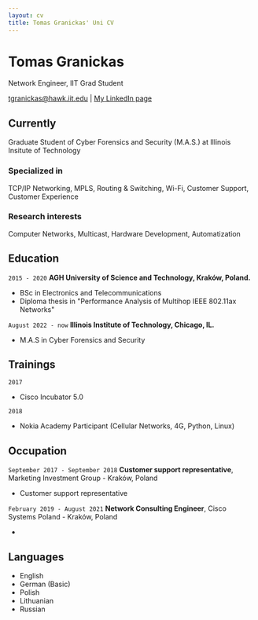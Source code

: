 ```yaml
---
layout: cv
title: Tomas Granickas' Uni CV
---
```

# Tomas Granickas
Network Engineer, IIT Grad Student

<div id="webaddress">
<a href="mailto:tgranickas@hawk.iit.edu">tgranickas@hawk.iit.edu</a>
| <a href="https://www.linkedin.com/in/tomas-granickas-02b422ba/">My LinkedIn page</a>
</div>

## Currently

Graduate Student of Cyber Forensics and Security (M.A.S.) at Illinois Insitute of Technology

### Specialized in

TCP/IP Networking, MPLS, Routing & Switching, Wi-Fi, Customer Support, Customer Experience 


### Research interests

Computer Networks, Multicast, Hardware Development, Automatization


## Education

`2015 - 2020`
__AGH University of Science and Technology, Kraków, Poland.__

- BSc in Electronics and Telecommunications
- Diploma thesis in "Performance Analysis of Multihop IEEE 802.11ax Networks"

`August 2022 - now`
__Illinois Institute of Technology, Chicago, IL.__

- M.A.S in Cyber Forensics and Security


<!--
## Certifications

`2018`
- Certified LabVIEW Associate Developer (CLAD) 

`2019` 
- Cisco Certified Network Associate (CCNA-R&S) 
- Cisco Certified Network Professional (CCNP-R&S)

`2020` 
- Cisco Certified Network Professional (CCNP-Enterprise) 

`2021`
- Cisco Certified DevNet Associate

`2022`
- NSE 4 Network Security Professional
-->


## Trainings

`2017`
- Cisco Incubator 5.0

`2018`
- Nokia Academy Participant (Cellular Networks, 4G, Python, Linux)


## Occupation

`September 2017 - September 2018`
__Customer support representative__, Marketing Investment Group - Kraków, Poland

- Customer support representative

`February 2019 - August 2021`
__Network Consulting Engineer__, Cisco Systems Poland - Kraków, Poland

- 

## Languages


- English 
- German (Basic)
- Polish 
- Lithuanian
- Russian


<!-- ### Footer

Last updated: May 2013 -->


